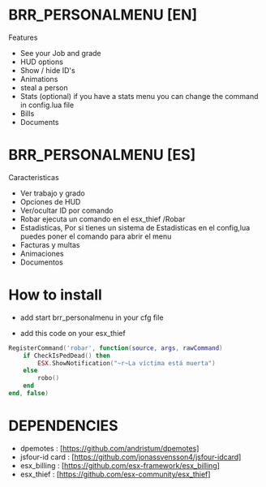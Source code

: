 
# BRR_PERSONALMENU [EN]

Features
- See your Job and grade
- HUD options
- Show / hide ID's
- Animations
- steal a person
- Stats (optional) if you have a stats menu you can change the command in config.lua file
- Bills
-  Documents

# BRR_PERSONALMENU [ES]

Caracteristicas 
- Ver trabajo y grado
- Opciones de HUD
- Ver/ocultar ID por comando
- Robar ejecuta un comando en el esx_thief /Robar
-  Estadisticas, Por si tienes un sistema de Estadisticas en el config,lua puedes poner el comando para abrir el menu
- Facturas y multas
- Animaciones 
- Documentos

# How to install

- add start brr_personalmenu in your cfg file 

- add this code on your esx_thief

``` lua
RegisterCommand('robar', function(source, args, rawCommand)
    if CheckIsPedDead() then
        ESX.ShowNotification("~r~La víctima está muerta")
    else
        robo()
    end
end, false) 
```


# DEPENDENCIES

- dpemotes : [https://github.com/andristum/dpemotes]
- jsfour-id card : [https://github.com/jonassvensson4/jsfour-idcard]
- esx_billing : [https://github.com/esx-framework/esx_billing]
- esx_thief : [https://github.com/esx-community/esx_thief]

